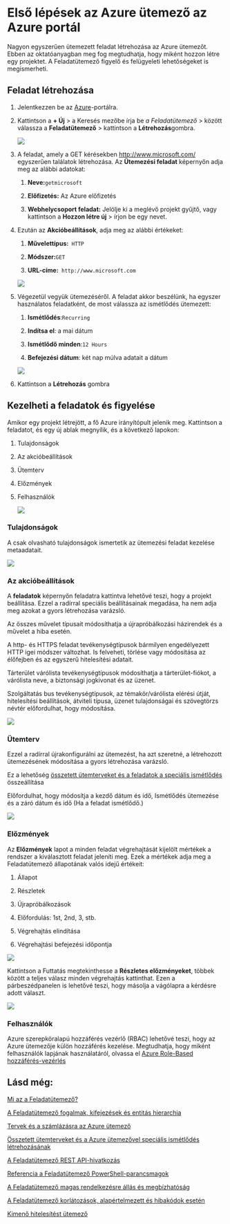 <properties
 pageTitle="Első lépések az Azure ütemező az Azure portál |} Microsoft Azure"
 description="Első lépések az Azure ütemező az Azure portál"
 services="scheduler"
 documentationCenter=".NET"
 authors="derek1ee"
 manager="kevinlam1"
 editor=""/>
<tags
 ms.service="scheduler"
 ms.workload="infrastructure-services"
 ms.tgt_pltfrm="na"
 ms.devlang="dotnet"
 ms.topic="hero-article"
 ms.date="08/10/2016"
 ms.author="deli"/>

# <a name="get-started-with-azure-scheduler-in-azure-portal"></a>Első lépések az Azure ütemező az Azure portál

Nagyon egyszerűen ütemezett feladat létrehozása az Azure ütemezőt. Ebben az oktatóanyagban meg fog megtudhatja, hogy miként hozzon létre egy projektet. A Feladatütemező figyelő és felügyeleti lehetőségeket is megismerheti.

## <a name="create-a-job"></a>Feladat létrehozása

1.  Jelentkezzen be az [Azure](https://portal.azure.com/)-portálra.  

2.  Kattintson a **+ Új** > a Keresés mezőbe írja be _a Feladatütemező_ > között válassza a **Feladatütemező** > kattintson a **Létrehozás**gombra.

     ![][marketplace-create]

3.  A feladat, amely a GET kérésekben http://www.microsoft.com/ egyszerűen találatok létrehozása. Az **Ütemezési feladat** képernyőn adja meg az alábbi adatokat:

    1.  **Neve:**`getmicrosoft`  

    2.  **Előfizetés:** Az Azure előfizetés   

    3.  **Webhelycsoport feladat:** Jelölje ki a meglévő projekt gyűjtő, vagy kattintson a **Hozzon létre új** > írjon be egy nevet.

4.  Ezután az **Akcióbeállítások**, adja meg az alábbi értékeket:

    1.  **Művelettípus:**` HTTP`  

    2.  **Módszer:**`GET`  

    3.  **URL-címe:**` http://www.microsoft.com`  

      ![][action-settings]

5.  Végezetül vegyük ütemezéséről. A feladat akkor beszélünk, ha egyszer használatos feladatként, de most válassza az ismétlődés ütemezett:

    1. **Ismétlődés**:`Recurring`

    2. **Indítsa el**: a mai dátum

    3. **Ismétlődő minden**:`12 Hours`

    4. **Befejezési dátum**: két nap múlva adatait a dátum  

      ![][recurrence-schedule]

6.  Kattintson a **Létrehozás** gombra

## <a name="manage-and-monitor-jobs"></a>Kezelheti a feladatok és figyelése

Amikor egy projekt létrejött, a fő Azure irányítópult jelenik meg. Kattintson a feladatot, és egy új ablak megnyílik, és a következő lapokon:

1.  Tulajdonságok  

2.  Az akcióbeállítások  

3.  Ütemterv  

4.  Előzmények

5.  Felhasználók

    ![][job-overview]

### <a name="properties"></a>Tulajdonságok

A csak olvasható tulajdonságok ismertetik az ütemezési feladat kezelése metaadatait.

   ![][job-properties]


### <a name="action-settings"></a>Az akcióbeállítások

A **feladatok** képernyőn feladatra kattintva lehetővé teszi, hogy a projekt beállítása. Ezzel a radírral speciális beállításainak megadása, ha nem adja meg azokat a gyors létrehozása varázsló.

Az összes művelet típusait módosíthatja a újrapróbálkozási házirendek és a művelet a hiba esetén.

A http- és HTTPS feladat tevékenységtípusok bármilyen engedélyezett HTTP igei módszer változhat. Is felveheti, törlése vagy módosítása az élőfejben és az egyszerű hitelesítési adatait.

Tárterület várólista tevékenységtípusok módosíthatja a tárterület-fiókot, a várólista neve, a biztonsági jogkivonat és az üzenet.

Szolgáltatás bus tevékenységtípusok, az témakör/várólista elérési útját, hitelesítési beállítások, átviteli típusa, üzenet tulajdonságai és szövegtörzs névtér előfordulhat, hogy módosítása.

   ![][job-action-settings]

### <a name="schedule"></a>Ütemterv

Ezzel a radírral újrakonfigurálni az ütemezést, ha azt szeretné, a létrehozott ütemezésének módosítása a gyors létrehozása varázsló.

Ez a lehetőség [összetett ütemterveket és a feladatok a speciális ismétlődés](scheduler-advanced-complexity.md) összeállítása

Előfordulhat, hogy módosítja a kezdő dátum és idő, Ismétlődés ütemezése és a záró dátum és idő (Ha a feladat ismétlődő.)

   ![][job-schedule]


### <a name="history"></a>Előzmények

Az **Előzmények** lapot a minden feladat végrehajtását kijelölt mértékek a rendszer a kiválasztott feladat jeleníti meg. Ezek a mértékek adja meg a Feladatütemező állapotának valós idejű értékeit:

1.  Állapot  

2.  Részletek  

3.  Újrapróbálkozások

4.  Előfordulás: 1st, 2nd, 3, stb.

5.  Végrehajtás elindítása  

6.  Végrehajtási befejezési időpontja

   ![][job-history]

Kattintson a Futtatás megtekinthesse a **Részletes előzményeket**, többek között a teljes válasz minden végrehajtás kattinthat. Ezen a párbeszédpanelen is lehetővé teszi, hogy másolja a vágólapra a kérdésre adott választ.

   ![][job-history-details]

### <a name="users"></a>Felhasználók

Azure szerepköralapú hozzáférés vezérlő (RBAC) lehetővé teszi, hogy az Azure ütemezője külön hozzáférés kezelése. Megtudhatja, hogy miként felhasználók lapjának használatáról, olvassa el [Azure Role-Based hozzáférés-vezérlés](../active-directory/role-based-access-control-configure.md)


## <a name="see-also"></a>Lásd még:

 [Mi az a Feladatütemező?](scheduler-intro.md)

 [A Feladatütemező fogalmak, kifejezések és entitás hierarchia](scheduler-concepts-terms.md)

 [Tervek és a számlázásra az Azure ütemező](scheduler-plans-billing.md)

 [Összetett ütemterveket és a Azure ütemezővel speciális ismétlődés létrehozásának](scheduler-advanced-complexity.md)

 [A Feladatütemező REST API-hivatkozás](https://msdn.microsoft.com/library/mt629143)

 [Referencia a Feladatütemező PowerShell-parancsmagok](scheduler-powershell-reference.md)

 [A Feladatütemező magas rendelkezésre állás és megbízhatóság](scheduler-high-availability-reliability.md)

 [A Feladatütemező korlátozások, alapértelmezett és hibakódok esetén](scheduler-limits-defaults-errors.md)

 [Kimenő hitelesítést ütemező](scheduler-outbound-authentication.md)


[marketplace-create]: ./media/scheduler-get-started-portal/scheduler-v2-portal-marketplace-create.png
[action-settings]: ./media/scheduler-get-started-portal/scheduler-v2-portal-action-settings.png
[recurrence-schedule]: ./media/scheduler-get-started-portal/scheduler-v2-portal-recurrence-schedule.png
[job-properties]: ./media/scheduler-get-started-portal/scheduler-v2-portal-job-properties.png
[job-overview]: ./media/scheduler-get-started-portal/scheduler-v2-portal-job-overview-1.png
[job-action-settings]: ./media/scheduler-get-started-portal/scheduler-v2-portal-job-action-settings.png
[job-schedule]: ./media/scheduler-get-started-portal/scheduler-v2-portal-job-schedule.png
[job-history]: ./media/scheduler-get-started-portal/scheduler-v2-portal-job-history.png
[job-history-details]: ./media/scheduler-get-started-portal/scheduler-v2-portal-job-history-details.png


[1]: ./media/scheduler-get-started-portal/scheduler-get-started-portal001.png
[2]: ./media/scheduler-get-started-portal/scheduler-get-started-portal002.png
[3]: ./media/scheduler-get-started-portal/scheduler-get-started-portal003.png
[4]: ./media/scheduler-get-started-portal/scheduler-get-started-portal004.png
[5]: ./media/scheduler-get-started-portal/scheduler-get-started-portal005.png
[6]: ./media/scheduler-get-started-portal/scheduler-get-started-portal006.png
[7]: ./media/scheduler-get-started-portal/scheduler-get-started-portal007.png
[8]: ./media/scheduler-get-started-portal/scheduler-get-started-portal008.png
[9]: ./media/scheduler-get-started-portal/scheduler-get-started-portal009.png
[10]: ./media/scheduler-get-started-portal/scheduler-get-started-portal010.png
[11]: ./media/scheduler-get-started-portal/scheduler-get-started-portal011.png
[12]: ./media/scheduler-get-started-portal/scheduler-get-started-portal012.png
[13]: ./media/scheduler-get-started-portal/scheduler-get-started-portal013.png
[14]: ./media/scheduler-get-started-portal/scheduler-get-started-portal014.png
[15]: ./media/scheduler-get-started-portal/scheduler-get-started-portal015.png
